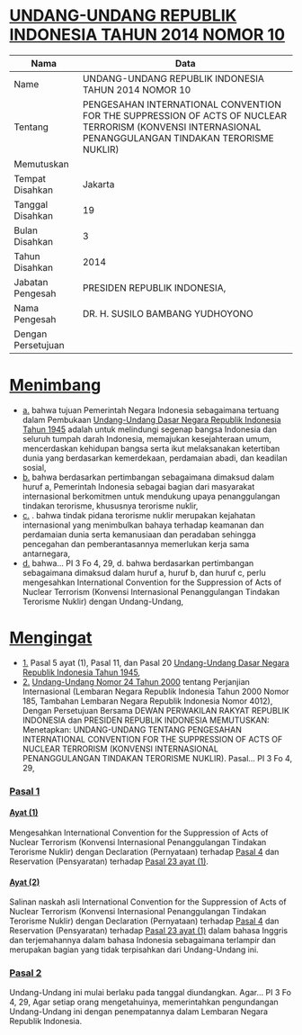 # [UNDANG-UNDANG REPUBLIK INDONESIA TAHUN 2014 NOMOR 10](http://example.org/legal/peraturan/uu/2014/10)

| Nama | Data |
| ------ | ----- |
|Name|UNDANG-UNDANG REPUBLIK INDONESIA TAHUN 2014 NOMOR 10|
|Tentang| PENGESAHAN INTERNATIONAL CONVENTION FOR THE SUPPRESSION OF ACTS OF NUCLEAR TERRORISM (KONVENSI INTERNASIONAL PENANGGULANGAN TINDAKAN TERORISME NUKLIR)|
|Memutuskan||
|Tempat Disahkan|Jakarta|
|Tanggal Disahkan|19|
|Bulan Disahkan|3|
|Tahun Disahkan|2014|
|Jabatan Pengesah|PRESIDEN REPUBLIK INDONESIA,|
|Nama Pengesah|DR. H. SUSILO BAMBANG YUDHOYONO|
|Dengan Persetujuan||
# [Menimbang](http://example.org/legal/peraturan/uu/2014/10/menimbang)

* [a.](http://example.org/legal/peraturan/uu/2014/10/menimbang/huruf/a) bahwa tujuan Pemerintah Negara Indonesia sebagaimana tertuang dalam Pembukaan [Undang-Undang Dasar Negara Republik Indonesia Tahun 1945](http://example.org/legal/peraturan/uu) adalah untuk melindungi segenap bangsa Indonesia dan seluruh tumpah darah Indonesia, memajukan kesejahteraan umum, mencerdaskan kehidupan bangsa serta ikut melaksanakan ketertiban dunia yang berdasarkan kemerdekaan, perdamaian abadi, dan keadilan sosial,
* [b.](http://example.org/legal/peraturan/uu/2014/10/menimbang/huruf/b) bahwa berdasarkan pertimbangan sebagaimana dimaksud dalam huruf a, Pemerintah Indonesia sebagai bagian dari masyarakat internasional berkomitmen untuk mendukung upaya penanggulangan tindakan terorisme, khususnya terorisme nuklir,
* [c.](http://example.org/legal/peraturan/uu/2014/10/menimbang/huruf/c) . bahwa tindak pidana terorisme nuklir merupakan kejahatan internasional yang menimbulkan bahaya terhadap keamanan dan perdamaian dunia serta kemanusiaan dan peradaban sehingga pencegahan dan pemberantasannya memerlukan kerja sama antarnegara,
* [d.](http://example.org/legal/peraturan/uu/2014/10/menimbang/huruf/d) bahwa... PI 3 Fo 4, 29, d. bahwa berdasarkan pertimbangan sebagaimana dimaksud dalam huruf a, huruf b, dan huruf c, perlu mengesahkan International Convention for the Suppression of Acts of Nuclear Terrorism (Konvensi Internasional Penanggulangan Tindakan Terorisme Nuklir) dengan Undang-Undang,
# [Mengingat](http://example.org/legal/peraturan/uu/2014/10/mengingat)

* [1.](http://example.org/legal/peraturan/uu/2014/10/mengingat/huruf/0001) Pasal 5 ayat (1), Pasal 11, dan Pasal 20 [Undang-Undang Dasar Negara Republik Indonesia Tahun 1945](http://example.org/legal/peraturan/uu),
* [2.](http://example.org/legal/peraturan/uu/2014/10/mengingat/huruf/0002) [Undang-Undang Nomor 24 Tahun 2000](http://example.org/legal/peraturan/uu/2000/24) tentang Perjanjian Internasional (Lembaran Negara Republik Indonesia Tahun 2000 Nomor 185, Tambahan Lembaran Negara Republik Indonesia Nomor 4012), Dengan Persetujuan Bersama DEWAN PERWAKILAN RAKYAT REPUBLIK INDONESIA dan PRESIDEN REPUBLIK INDONESIA MEMUTUSKAN: Menetapkan: UNDANG-UNDANG TENTANG PENGESAHAN INTERNATIONAL CONVENTION FOR THE SUPPRESSION OF ACTS OF NUCLEAR TERRORISM (KONVENSI INTERNASIONAL PENANGGULANGAN TINDAKAN TERORISME NUKLIR). Pasal... PI 3 Fo 4, 29,

### [Pasal 1](http://example.org/legal/peraturan/uu/2014/10/pasal/0001)

#### [Ayat (1)](http://example.org/legal/peraturan/uu/2014/10/pasal/0001/versi/20140319/ayat/0001)
Mengesahkan International Convention for the Suppression of Acts of Nuclear Terrorism (Konvensi Internasional Penanggulangan Tindakan Terorisme Nuklir) dengan Declaration (Pernyataan) terhadap [Pasal 4](http://example.org/legal/peraturan/uu/2014/10/pasal/0004) dan Reservation (Pensyaratan) terhadap [Pasal 23 ayat (1)](http://example.org/legal/peraturan/uu/2014/10/pasal/0001/versi/20140319/ayat/0001).

#### [Ayat (2)](http://example.org/legal/peraturan/uu/2014/10/pasal/0001/versi/20140319/ayat/0002)
Salinan naskah asli International Convention for the Suppression of Acts of Nuclear Terrorism (Konvensi Internasional Penanggulangan Tindakan Terorisme Nuklir) dengan Declaration (Pernyataan) terhadap [Pasal 4](http://example.org/legal/peraturan/uu/2014/10/pasal/0004) dan Reservation (Pensyaratan) terhadap [Pasal 23 ayat (1)](http://example.org/legal/peraturan/uu/2014/10/pasal/0001/versi/20140319/ayat/0001) dalam bahasa Inggris dan terjemahannya dalam bahasa Indonesia sebagaimana terlampir dan merupakan bagian yang tidak terpisahkan dari Undang-Undang ini.


### [Pasal 2](http://example.org/legal/peraturan/uu/2014/10/pasal/0002)
Undang-Undang ini mulai berlaku pada tanggal diundangkan. Agar... PI 3 Fo 4, 29, Agar setiap orang mengetahuinya, memerintahkan pengundangan Undang-Undang ini dengan penempatannya dalam Lembaran Negara Republik Indonesia.
